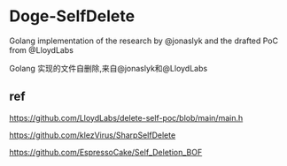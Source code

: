 # Doge-SelfDelete
Golang implementation of the research by @jonaslyk and the drafted PoC from @LloydLabs

Golang 实现的文件自删除,来自@jonaslyk和@LloydLabs


## ref
https://github.com/LloydLabs/delete-self-poc/blob/main/main.h

https://github.com/klezVirus/SharpSelfDelete

https://github.com/EspressoCake/Self_Deletion_BOF
